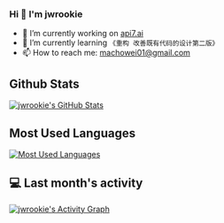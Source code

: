 ### Hi 👋 I'm jwrookie

- 🔭 I’m currently working on [api7.ai](https://www.apiseven.com/)
- 🌱 I’m currently learning `《重构 改善既有代码的设计第二版》`
- 📫 How to reach me: machowei01@gmail.com

## Github Stats

<a href="https://github.com/jwrookie/jwrookie">
  <img align="center" src="https://github-readme-stats.vercel.app/api?username=jwrookie&show_icons=true&line_height=27&count_private=true&title_color=ffffff&text_color=c9cacc&icon_color=2bbc8a&bg_color=1d1f21" alt="jwrookie's GitHub Stats" />
</a>

## Most Used Languages
<a href="https://github.com/jwrookie/jwrookie">
  <img align="center" src="https://github-readme-stats.vercel.app/api/top-langs/?username=jwrookie&theme=dark&layout=compact" alt="Most Used Languages" />
</a>

## 💻 Last month's activity
<a href="https://github.com/jwrookie/jwrookie">
  <img alt="jwrookie's Activity Graph" src="https://activity-graph.herokuapp.com/graph?username=jwrookie&bg_color=1F222E&color=F8D866&line=F85D7F&point=FFFFFF&hide_border=true" />
</a>
